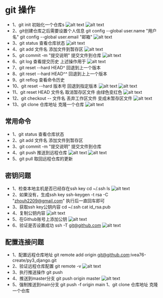 # git 操作
* 1、git init 初始化一个仓库s
![alt text](截图文件/image-27.png)
![alt text](截图文件/image-28.png)
* 2、git创建仓库之后需要设置个人信息
git config --global user.name "用户名"
git config --global user.email "邮箱"
![alt text](截图文件/image-29.png)
* 3、git status 查看仓库状态
![alt text](截图文件/image-30.png)
* 4、git add 文件名 添加文件到暂存区
![alt text](截图文件/image-31.png)
* 5、git commit -m "提交说明" 提交文件到仓库
![alt text](截图文件/image-32.png)
* 6、git log 查看提交历史  上述操作用于
![alt text](截图文件/image-33.png)
* 7、git reset --hard HEAD^ 回退到上一个版本
* 8、git reset --hard HEAD^^ 回退到上上一个版本
* 9、git reflog 查看命令历史
* 10、git reset --hard 版本号 回退到指定版本
![alt text](截图文件/image-35.png)
![alt text](截图文件/image-34.png)
* 11、git reset HEAD 文件名 取消暂存区文件 由绿色变红色
![alt text](截图文件/image-36.png)
* 12、git checkout -- 文件名 丢弃工作区文件 变成未暂存区文件
![alt text](截图文件/image-37.png)
* 13、git clone 仓库地址 克隆一个仓库
![alt text](截图文件/image-38.png)
## 常用命令
* 1、git status 查看仓库状态
* 2、git add 文件名 添加文件到暂存区
* 3、git commit -m "提交说明" 提交文件到仓库
* 4、git push 推送到远程仓库
![alt text](截图文件/image-39.png)
![alt text](截图文件/image-40.png)
* 5、git pull 取回远程仓库的更新
## 密钥问题
* 1、检查本地主机是否已经存在ssh key
cd ~/.ssh
ls
![alt text](截图文件/image-60.png)
* 2、如果没有，生成ssh key
ssh-keygen -t rsa -C "zhouh2209@gmail.com"
执行后一直回车即可
* 3、获取ssh key公钥内容
cd ~/.ssh
cat id_rsa.pub
* 4、复制公钥内容
![alt text](截图文件/image-61.png)
* 5、在Github账号上添加公钥
![alt text](截图文件/image-62.png)
* 6、验证是否设置成功
ssh -T git@github.com
![alt text](截图文件/image-63.png)
## 配置连接问题
* 1、配置远程仓库地址
git remote add origin git@github.com:ivea76-create/py3_django.git
* 2、验证远程仓库配置
git remote -v
![alt text](截图文件/image-64.png)
* 3、执行推送操作
git push 
* 4、推送到master分支
git push origin master
![alt text](截图文件/image-65.png)
* 5、强制推送到main分支
git push -f origin main
1、git clone 仓库地址 克隆一个仓库

